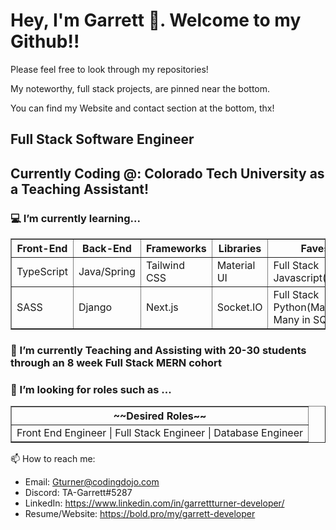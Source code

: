 <h1>Hey, I'm Garrett 🤘. Welcome to my Github!!</h1>
<p>Please feel free to look through my repositories!</p>
<p> My noteworthy, full stack projects, are pinned near the bottom.</p>
<p>You can find my Website and contact section at the bottom, thx!</p>
<!-- ![code_img](https://github.com/Garrett-Productions/Garrett-Productions/assets/101834104/7579ef55-bd15-4a29-baeb-bb84c803d408) -->

  <h2> Full Stack Software Engineer</h2> 
  <h2> Currently Coding @: Colorado Tech University as a Teaching Assistant!</h2>

<h3> 💻 I’m currently learning...</h3>
    <table border="1";>
        <thead>
            <tr>
                <th>Front-End </th>
                <th>Back-End</th>
                <th>Frameworks</th>
                <th>Libraries</th>
                <th>Faves</th>
            </tr>
          <tbody>
            <tr>
                <td>TypeScript</td>
                <td>Java/Spring</td>
                <td>Tailwind CSS</td>
                <td>Material UI</td>
                <td>Full Stack Javascript(React)</td>
            </tr>
            <tr>
                <td>SASS</td>
                <td>Django</td>
                <td>Next.js</td>
                <td>Socket.IO</td>
                <td>Full Stack Python(Many to Many in SQL) </td>
            </tr>
          </tbody>
        </thead>
    </table>
  <h3> 🏫 I’m currently Teaching and Assisting with 20-30 students through an 8 week Full Stack MERN cohort</h3>

<h3 >🤔 I’m looking for roles such as ...</h3>
<table border="1";>
        <thead>
            <tr>
                <th>~~Desired Roles~~</th>
            </tr>
          <tbody>
            <tr>
                <td>Front End Engineer | Full Stack Engineer | Database Engineer</td>
            </tr>
          </tbody>
        </thead>
    </table>
    
📫 How to reach me:
- Email: Gturner@codingdojo.com
- Discord: TA-Garrett#5287
- LinkedIn: https://www.linkedin.com/in/garrettturner-developer/
- Resume/Website: https://bold.pro/my/garrett-developer


